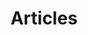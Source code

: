 ---
layout: home
title: Articles
category: Articles
# pagination: 
#   enabled: true
#   category: Articles
---